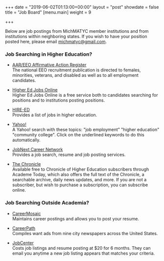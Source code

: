 +++
date = "2019-06-02T01:13:00+00:00"
layout = "post"
showdate = false
title = "Job Board"
[menu.main]
weight = 9

+++

Below are job postings from MichMATYC member institutions and from institutions within neighboring states. 
If you wish to have your position posted here, please email [michmatyc@gmail.com](mailto:michmatyc@gmail.com).

### Job Searching in Higher Education?

* [AAR/EEO Affirmative Action Register](aar-eeo.com)<br/>
The national EEO recruitment publication is directed to females, minorities, veterans, and disabled as well as to all employment candidates.

* [Higher Ed Jobs Online](http://www.higheredjobs.com)<br/>
Higher Ed Jobs Online is a free service both to candidates searching for positions and to institutions posting positions.

* [HIRE-ED](http://www.hire-ed.org)<br/>
Provides a list of jobs in higher education.

* [Yahoo!](http://www.yahoo.com)<br/>
A Yahoo! search with these topics: "job employment" "higher education" "community college". Click on the underlined keywords to do this automatically.

* [JobNext Career Network](http://www.jobnext.com)<br/>
Provides a job search, resume and job posting services.

* [The Chronicle](http://www.chronicle.com)<br/>
Available free to Chronicle of Higher Education subscribers through Academe Today, which also offers the full text of the Chronicle, a searchable archive, daily news updates, and more. If you are not a subscriber, but wish to purchase a subscription, you can subscribe online.

### Job Searching Outside Academia?

* [CareerMosaic](http://www.careermosaic.com)<br/>
Maintains career postings and allows you to post your resume.

* [CareerPath](http://www.careerpath.com)<br/>
Compiles want ads from nine city newspapers across the United States.

* [JobCenter](http://www.jobcenter.com)<br/>
Costs job listings and resume posting at $20 for 6 months. They can email you anytime a new job listing appears that matches your criteria.
